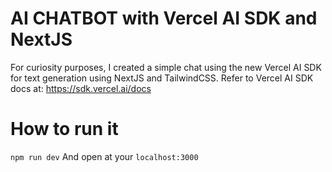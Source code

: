 # AI CHATBOT with Vercel AI SDK and NextJS

For curiosity purposes, I created a simple chat using the new Vercel AI SDK for text generation using NextJS and TailwindCSS.
Refer to Vercel AI SDK docs at: https://sdk.vercel.ai/docs

# How to run it
```npm run dev``` And open at your ``localhost:3000``
